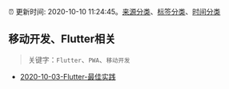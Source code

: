 :alarm_clock: 更新时间: 2020-10-10 11:24:45。[来源分类](../README.md)、[标签分类](../TAGS.md)、[时间分类](../TIMELINE.md)

## 移动开发、Flutter相关


> 关键字：`Flutter`、`PWA`、`移动开发`



- [2020-10-03-Flutter-最佳实践](https://www.ershicimi.com/p/b5797a821ecc81f075f99908a2def375) 